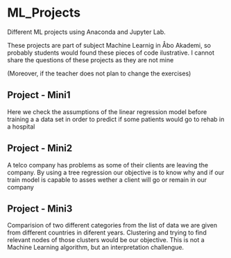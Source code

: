 # ML_Projects
 Different ML projects using Anaconda and Jupyter Lab.

 These projects are part of subject Machine Learnig in Åbo Akademi, 
 so probably students would found these pieces of code ilustrative.
 I cannot share the questions of these projects as they are not mine

 (Moreover, if the teacher does not plan to change the exercises)  

 ## Project - Mini1

 Here we check the assumptions of the linear regression model before training a a data set in order to predict if some patients would go to rehab in a hospital

 ## Project - Mini2

 A telco company has problems as some of their clients are leaving the company. By using a tree regression our objective is to know why and if our train model is capable to asses wether a client will go or remain in our company

 ## Project - Mini3

 Comparision of two different categories from the list of data we are given from different countries in diferent years. Clustering and trying to find relevant nodes of those clusters would be our objective. This is not a Machine Learning algorithm, but an interpretation challengue. 



